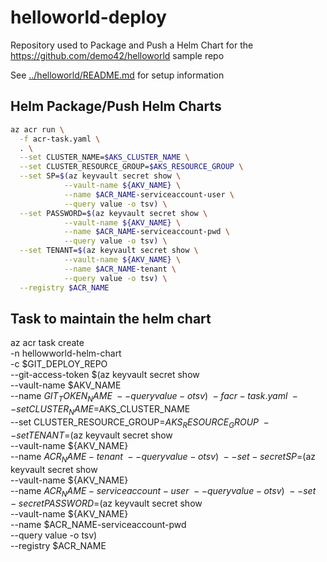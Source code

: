 # helloworld-deploy
Repository used to Package and Push a Helm Chart for the https://github.com/demo42/helloworld sample repo


See [../helloworld/README.md](../helloworld/README.md) for setup information

## Helm Package/Push Helm Charts
```sh
az acr run \
  -f acr-task.yaml \
  . \
  --set CLUSTER_NAME=$AKS_CLUSTER_NAME \
  --set CLUSTER_RESOURCE_GROUP=$AKS_RESOURCE_GROUP \
  --set SP=$(az keyvault secret show \
            --vault-name ${AKV_NAME} \
            --name $ACR_NAME-serviceaccount-user \
            --query value -o tsv) \
  --set PASSWORD=$(az keyvault secret show \
            --vault-name ${AKV_NAME} \
            --name $ACR_NAME-serviceaccount-pwd \
            --query value -o tsv) \
  --set TENANT=$(az keyvault secret show \
            --vault-name ${AKV_NAME} \
            --name $ACR_NAME-tenant \
            --query value -o tsv) \
  --registry $ACR_NAME 
```

## Task to maintain the helm chart
az acr task create \
    -n hellowworld-helm-chart \
    -c $GIT_DEPLOY_REPO \
    --git-access-token $(az keyvault secret show \
                    --vault-name $AKV_NAME \
                    --name $GIT_TOKEN_NAME \
                    --query value -o tsv) \
    -f acr-task.yaml \
    --set CLUSTER_NAME=$AKS_CLUSTER_NAME \
    --set CLUSTER_RESOURCE_GROUP=$AKS_RESOURCE_GROUP \
    --set TENANT=$(az keyvault secret show \
                    --vault-name ${AKV_NAME} \
                    --name $ACR_NAME-tenant \
                    --query value -o tsv) \
    --set-secret SP=$(az keyvault secret show \
                --vault-name ${AKV_NAME} \
                --name $ACR_NAME-serviceaccount-user \
                --query value -o tsv) \
    --set-secret PASSWORD=$(az keyvault secret show \
                    --vault-name ${AKV_NAME} \
                    --name $ACR_NAME-serviceaccount-pwd \
                    --query value -o tsv) \
  --registry $ACR_NAME 
